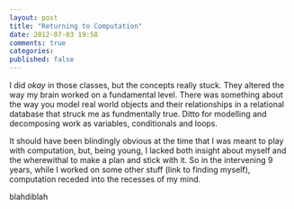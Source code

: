 ```yaml
---
layout: post
title: "Returning to Computation"
date: 2012-07-03 19:58
comments: true
categories:
published: false
---
```


I did _okay_ in those classes, but the concepts really stuck. They
altered the way my brain worked on a fundamental level. There was something about the way
you model real world objects and their relationships in a relational database that struck
me as fundmentally true. Ditto for modelling and decomposing work as variables,
conditionals and loops.

It should have been blindingly obvious at the time that I was meant to play with computation,
but, being young, I lacked both insight about myself and the wherewithal to make a plan and
stick with it. So in the intervening 9 years, while I worked on some other stuff (link to finding myself),
computation receded into the recesses of my mind.

blahdiblah


